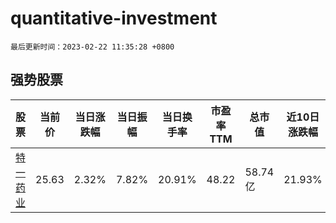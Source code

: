 # quantitative-investment

`最后更新时间：2023-02-22 11:35:28 +0800`

## 强势股票

|股票|当前价|当日涨跌幅|当日振幅|当日换手率|市盈率TTM|总市值|近10日涨跌幅|
|----|----|----|----|----|----|----|----|
|[特一药业](https://xueqiu.com/S/SZ002728)|25.63|2.32%|7.82%|20.91%|48.22|58.74亿|21.93%|

